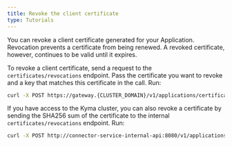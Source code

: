 ```yaml
---
title: Revoke the client certificate
type: Tutorials
---
```


You can revoke a client certificate generated for your Application. Revocation prevents a certificate from being renewed. A revoked certificate, however, continues to be valid until it expires.

To revoke a client certificate, send a request to the `certificates/revocations` endpoint. Pass the certificate you want to revoke and a key that matches this certificate in the call. Run:
    
``` bash
curl -X POST https://gateway.{CLUSTER_DOMAIN}/v1/applications/certificates/revocations --cert {CERT_TO_REVOKE} --key {CERT_TO_REVOKE_KEY} -k 
```

If you have access to the Kyma cluster, you can also revoke a certificate by sending the SHA256 sum of the certificate to the internal `certificates/revocations` endpoint. Run:

``` bash
curl -X POST http://connector-service-internal-api:8080/v1/applications/certificates/revocations -d '{hash: {CERT_TO_REVOKE_SHA256}}'
```
